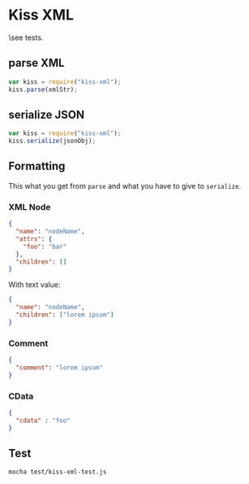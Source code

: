 # Kiss XML

\see tests.

## parse XML

```js
var kiss = require("kiss-xml");
kiss.parse(xmlStr);
```

## serialize JSON

```js
var kiss = require("kiss-xml");
kiss.serialize(jsonObj);
```

## Formatting

This what you get from `parse` and what you have to give to `serialize`.

### XML Node

```json
{
  "name": "nodeName",
  "attrs": {
    "foo": "bar"
  },
  "children": []
}
```

With text value:
```json
{
  "name": "nodeName",
  "children": ["lorem ipsum"]
}
```

### Comment

```json
{
  "comment": "lorem ipsum"
}
```

### CData

```json
{
  "cdata" : "foo"
}
```


## Test

    mocha test/kiss-xml-test.js